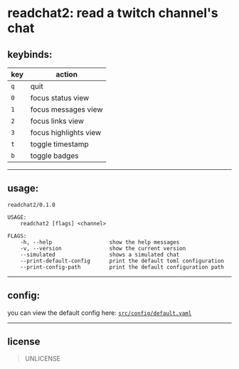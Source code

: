 # readchat2: read a twitch channel's chat

## keybinds:

| key | action                |
| --- | --------------------- |
| `q` | quit                  |
| `0` | focus status view     |
| `1` | focus messages view   |
| `2` | focus links view      |
| `3` | focus highlights view |
| `t` | toggle timestamp      |
| `b` | toggle badges         |

---

## usage:

```
readchat2/0.1.0

USAGE:
    readchat2 [flags] <channel>

FLAGS:
    -h, --help                  show the help messages
    -v, --version               show the current version
    --simulated                 shows a simulated chat
    --print-default-config      print the default toml configuration
    --print-config-path         print the default configuration path

```

---

## config:

you can view the default config here: [`src/config/default.yaml`](src/config/default.yaml)

---

## license

> UNLICENSE
